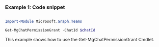 ### Example 1: Code snippet

```powershell

Import-Module Microsoft.Graph.Teams

Get-MgChatPermissionGrant -ChatId $chatId

```
This example shows how to use the Get-MgChatPermissionGrant Cmdlet.

